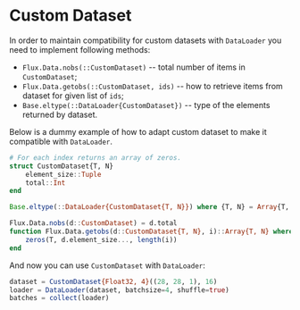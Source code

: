 # Custom Dataset

In order to maintain compatibility for custom datasets with `DataLoader`
you need to implement following methods:

- `Flux.Data.nobs(::CustomDataset)` -- total number of items in `CustomDataset`;
- `Flux.Data.getobs(::CustomDataset, ids)` -- how to retrieve items from dataset for given list of `ids`;
- `Base.eltype(::DataLoader{CustomDataset})` -- type of the elements returned by dataset.

Below is a dummy example of how to adapt custom dataset
to make it compatible with `DataLoader`.

```julia
# For each index returns an array of zeros.
struct CustomDataset{T, N}
    element_size::Tuple
    total::Int
end

Base.eltype(::DataLoader{CustomDataset{T, N}}) where {T, N} = Array{T, N}

Flux.Data.nobs(d::CustomDataset) = d.total
function Flux.Data.getobs(d::CustomDataset{T, N}, i)::Array{T, N} where {T, N}
    zeros(T, d.element_size..., length(i))
end
```

And now you can use `CustomDataset` with `DataLoader`:

```julia
dataset = CustomDataset{Float32, 4}((28, 28, 1), 16)
loader = DataLoader(dataset, batchsize=4, shuffle=true)
batches = collect(loader)
```
